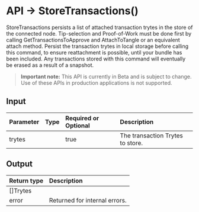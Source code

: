 # API -> StoreTransactions()
StoreTransactions persists a list of attached transaction trytes in the store of the connected node. Tip-selection and Proof-of-Work must be done first by calling GetTransactionsToApprove and AttachToTangle or an equivalent attach method.  Persist the transaction trytes in local storage before calling this command, to ensure reattachment is possible, until your bundle has been included.  Any transactions stored with this command will eventually be erased as a result of a snapshot.
> **Important note:** This API is currently in Beta and is subject to change. Use of these APIs in production applications is not supported.

## Input

| Parameter       | Type | Required or Optional | Description |
|:---------------|:--------|:--------| :--------|
| trytes |  | true | The transaction Trytes to store.  |


## Output

| Return type     | Description |
|:---------------|:--------|
| []Trytes |  |
| error | Returned for internal errors. |


